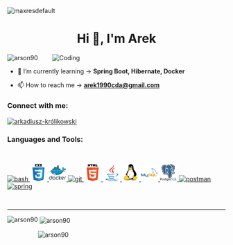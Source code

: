 ![maxresdefault](https://user-images.githubusercontent.com/37801354/149208392-df9ecd32-d40c-4572-943b-0e5e0f6e2128.jpg)

<h1 align="center">Hi 👋, I'm Arek</h1>
<img align="right" alt="Coding" width="400" src="https://external-content.duckduckgo.com/iu/?u=https%3A%2F%2Fardas-it.com%2Fuploads%2Fimages%2Fblogs%2Fgiph.gif&f=1&nofb=1" >

<p align="left"> <img src="https://komarev.com/ghpvc/?username=arson90&label=Profile%20views&color=0e75b6&style=flat" alt="arson90" /> </p>

- 🌱 I’m currently learning → **Spring Boot, Hibernate, Docker**

- 📫 How to reach me → **arek1990cda@gmail.com**

<h3 align="left">Connect with me:</h3>
<p align="left">
    <a href="https://linkedin.com/in/arkadiusz-królikowski" target="blank">
        <img align="center" src="https://raw.githubusercontent.com/rahuldkjain/github-profile-readme-generator/master/src/images/icons/Social/linked-in-alt.svg"                    alt="arkadiusz-królikowski" height="30" width="40" />
    </a>
</p>

<h3 align="left">Languages and Tools:</h3><br>
<p align="left"> 
    <a href="https://www.gnu.org/software/bash/" target="_blank" rel="noreferrer"> 
        <img src="https://www.vectorlogo.zone/logos/gnu_bash/gnu_bash-icon.svg" alt="bash" width="40" height="40"/> 
    </a> 
    <a href="https://www.w3schools.com/css/" target="_blank" rel="noreferrer"> 
        <img src="https://raw.githubusercontent.com/devicons/devicon/master/icons/css3/css3-original-wordmark.svg" alt="css3" width="40" height="40"/> 
    </a> 
    <a href="https://www.docker.com/" target="_blank" rel="noreferrer"> 
        <img src="https://raw.githubusercontent.com/devicons/devicon/master/icons/docker/docker-original-wordmark.svg" alt="docker" width="40" height="40"/> 
    </a> 
    <a href="https://git-scm.com/" target="_blank" rel="noreferrer"> 
        <img src="https://www.vectorlogo.zone/logos/git-scm/git-scm-icon.svg" alt="git" width="40" height="40"/> 
    </a> 
    <a href="https://www.w3.org/html/" target="_blank" rel="noreferrer"> 
        <img src="https://raw.githubusercontent.com/devicons/devicon/master/icons/html5/html5-original-wordmark.svg" alt="html5" width="40" height="40"/> 
    </a> 
    <a href="https://www.java.com" target="_blank" rel="noreferrer"> 
        <img src="https://raw.githubusercontent.com/devicons/devicon/master/icons/java/java-original.svg" alt="java" width="40" height="40"/> 
    </a> 
    <a href="https://www.linux.org/" target="_blank" rel="noreferrer"> 
        <img src="https://raw.githubusercontent.com/devicons/devicon/master/icons/linux/linux-original.svg" alt="linux" width="40" height="40"/> 
    </a> 
    <a href="https://www.mysql.com/" target="_blank" rel="noreferrer"> 
        <img src="https://raw.githubusercontent.com/devicons/devicon/master/icons/mysql/mysql-original-wordmark.svg" alt="mysql" width="40" height="40"/> 
    </a> 
    <a href="https://www.postgresql.org" target="_blank" rel="noreferrer"> 
        <img src="https://raw.githubusercontent.com/devicons/devicon/master/icons/postgresql/postgresql-original-wordmark.svg" alt="postgresql" width="40"                          height="40"/> 
    </a> 
    <a href="https://postman.com" target="_blank" rel="noreferrer"> 
        <img src="https://www.vectorlogo.zone/logos/getpostman/getpostman-icon.svg" alt="postman" width="40" height="40"/> 
    </a> 
    <a href="https://spring.io/" target="_blank" rel="noreferrer"> 
        <img src="https://www.vectorlogo.zone/logos/springio/springio-icon.svg" alt="spring" width="40" height="40"/> 
    </a> 
</p>

<br><hr>

<p>
    <img align="left" height="200em" src="https://github-readme-stats.vercel.app/api/top-langs?username=arson90&show_icons=true&locale=en&layout=compact&langs_count=10&theme=ocean_dark&hide=Pascal" alt="arson90" />
</p>

<p>&nbsp;<img align="center" height="200em" src="https://github-readme-stats.vercel.app/api?username=arson90&show_icons=true&locale=en&theme=ocean_dark&include_all_commits=true" alt="arson90" /></p>

<p><img align="center" height="200em" src="https://github-readme-streak-stats.herokuapp.com?user=arson90&theme=dark&date_format=M%20j%5B%2C%20Y%5D&background=151A28&ring=764D9C&currStreakLabel=8957B2&fire=92D534" alt="arson90" /></p>
